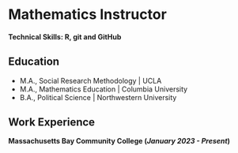 # Mathematics Instructor

#### Technical Skills: R, git and GitHub 

## Education
- M.A., Social Research Methodology | UCLA					       		
- M.A., Mathematics Education	| Columbia University			        		
- B.A., Political Science | Northwestern University

## Work Experience
**Massachusetts Bay Community College (_January 2023 - Present_)**



